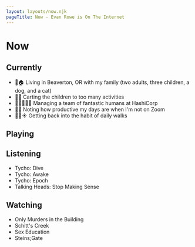 ```yaml
---
layout: layouts/now.njk
pageTitle: Now - Evan Rowe is On The Internet
---
```

# Now

## Currently

- 🌲🏠 Living in Beaverton, OR with my family (two adults, three children, a dog, and a cat)
- 🚙💨 Carting the children to too many activities
- 👨🏻‍💻👯‍♀️ Managing a team of fantastic humans at HashiCorp
- 🤔💭 Noting  how productive my days are when I'm not on Zoom
- 🚶🏻☀️ Getting back into the habit of daily walks

## Playing

<ul class="now-grid playing poster">
<!--   <li class="grid-item">Cocoon</li>
  <li class="grid-item">Sea of Stars</li>
  <li class="grid-item">Starfield</li>
  <li class="grid-item">Metal Gear Solid V: The Phantom Pain</li>
  <li class="grid-item">Cyberpunk 2077</li>
  <li class="grid-item">Dave the Diver</li>
  <li class="grid-item">Armored Core VI</li> -->
</ul>

## Listening

<ul class="now-grid listening square">
  <li class="grid-item">Tycho: Dive</li>
  <li class="grid-item">Tycho: Awake</li>
  <li class="grid-item">Tycho: Epoch</li>
  <li class="grid-item">Talking Heads: Stop Making Sense</li>
</ul>

## Watching

<ul class="now-grid watching poster">
  <li class="grid-item">Only Murders in the Building</li>
  <li class="grid-item">Schitt's Creek</li>
  <li class="grid-item">Sex Education</li>
  <li class="grid-item">Steins;Gate</li>
</ul>

<script type="text/javascript" src="/public/now-data.js"></script>
<script type="text/javascript">
  (async function() {
    await insertGamesHTML()
  })()
</script>